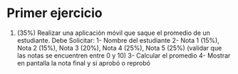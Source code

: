 # Primer ejercicio

1. (35%) Realizar una aplicación móvil que saque el promedio de un estudiante. Debe
Solicitar:
  1- Nombre del estudiante
  2- Nota 1 (15%), Nota 2 (15%), Nota 3 (20%), Nota 4 (25%), Nota 5 (25%) (validar que las notas se encuentren entre 0 y 10)
  3- Calcular el promedio
  4- Mostrar en pantalla la nota final y si aprobó o reprobó
